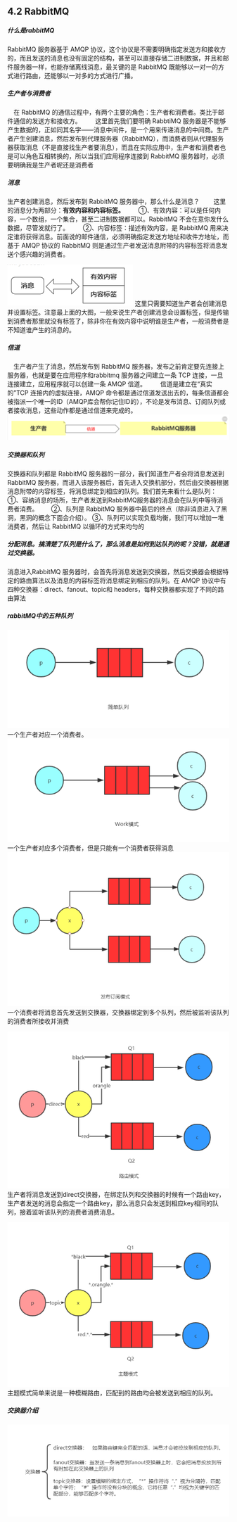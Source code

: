 ## 4.2 RabbitMQ
##### 什么是rabbitMQ
RabbitMQ 服务器基于 AMQP 协议，这个协议是不需要明确指定发送方和接收方的，而且发送的消息也没有固定的结构，甚至可以直接存储二进制数据，并且和邮件服务器一样，也能存储离线消息，最关键的是 RabbitMQ 既能够以一对一的方式进行路由，还能够以一对多的方式进行广播。
##### 生产者与消费者
　在 RabbitMQ 的通信过程中，有两个主要的角色：生产者和消费者。类比于邮件通信的发送方和接收方。
　　这里首先我们要明确 RabbtiMQ 服务器是不能够产生数据的，正如同其名字——消息中间件，是一个用来传递消息的中间商。生产者产生创建消息，然后发布到代理服务器（RabbitMQ），而消费者则从代理服务器获取消息（不是直接找生产者要消息），而且在实际应用中，生产者和消费者也是可以角色互相转换的，所以当我们应用程序连接到 RabbitMQ 服务器时，必须要明确我是生产者呢还是消费者
##### 消息
生产者创建消息，然后发布到 RabbitMQ 服务器中，那么什么是消息？
　　这里的消息分为两部分：**有效内容和内容标签。**
　　①、有效内容：可以是任何内容，一个数组，一个集合，甚至二进制数据都可以。RabbitMQ 不会在意你发什么数据，尽管发就行了。
　　②、内容标签：描述有效内容，是 RabbitMQ 用来决定谁将获得消息。前面说的邮件通信，必须明确指定发送方地址和收件方地址，而基于 AMQP 协议的 RabbitMQ 则是通过生产者发送消息附带的内容标签将消息发送个感兴趣的消费者。

![img_27dbb10dc83b27b78a4b399c2e7b656c.png](../../img/1555923334794-7f0f45f3-bd19-458b-a1c2-a355d874e2ff.png#align=left&display=inline&height=94&name=img_27dbb10dc83b27b78a4b399c2e7b656c.png&originHeight=94&originWidth=286&size=5349&status=done&width=286)
这里只需要知道生产者会创建消息并设置标签。注意最上面的大图，一般来说生产者创建消息会设置标签，但是传输到消费者那里就没有标签了，除非你在有效内容中说明谁是生产者，一般消费者是不知道谁产生的消息的。

##### 信道
　生产者产生了消息，然后发布到 RabbitMQ 服务器，发布之前肯定要先连接上服务器，也就是要在应用程序和rabbitmq 服务器之间建立一条 TCP 连接，一旦连接建立，应用程序就可以创建一条 AMQP 信道。
　　信道是建立在“真实的”TCP 连接内的虚拟连接，AMQP 命令都是通过信道发送出去的，每条信道都会被指派一个唯一的ID（AMQP库会帮你记住ID的），不论是发布消息、订阅队列或者接收消息，这些动作都是通过信道来完成的。
![图片.png](../../img/1569056242614-fe98c01f-a0c6-43b7-ab9e-d2ee583e9b9d.png#align=left&display=inline&height=65&name=%E5%9B%BE%E7%89%87.png&originHeight=129&originWidth=1117&size=24597&status=done&width=558.5)
##### 交换器和队列
交换器和队列都是 RabbitMQ 服务器的一部分，我们知道生产者会将消息发送到 RabbitMQ 服务器，而进入该服务器后，首先进入交换机部分，然后由交换器根据消息附带的内容标签，将消息绑定到相应的队列。我们首先来看什么是队列：
      ①、容纳消息的场所，生产者发送到RabbitMQ服务器的消息会在队列中等待消费者消费。
　   ②、队列是 RabbitMQ 服务器中最后的终点（除非消息进入了黑洞，黑洞的概念下面会介绍）。
③、队列可以实现负载均衡，我们可以增加一堆消费者，然后让 RabbitMQ 以循环的方式来均匀的


##### 分配消息。搞清楚了队列是什么了，那么消息是如何到达队列的呢？没错，就是通过交换器。

消息进入RabbitMQ 服务器时，会首先将消息发送到交换器，然后交换器会根据特定的路由算法以及消息的内容标签将消息绑定到相应的队列。在 AMQP 协议中有四种交换器：direct、fanout、topic和 headers，每种交换器都实现了不同的路由算法

##### rabbitMQ中的五种队列
![image.png](../../img/1562398723611-14a08f94-32da-419d-b306-a0a5b03ef98f.png#align=left&display=inline&height=242&name=image.png&originHeight=302&originWidth=681&size=17680&status=done&width=544.8)
一个生产者对应一个消费者。
![image.png](../../img/1562398691493-24afb96d-03fe-4fa2-9def-4f81e0eb6ea4.png#align=left&display=inline&height=258&name=image.png&originHeight=322&originWidth=690&size=24495&status=done&width=552)
一个生产者对应多个消费者，但是只能有一个消费者获得消息
![image.png](../../img/1562398605431-18b7fc09-3d3e-4cfe-99ac-3de29b32e6d4.png#align=left&display=inline&height=412&name=image.png&originHeight=515&originWidth=740&size=35430&status=done&width=592)
一个消费者将消息首先发送到交换器，交换器绑定到多个队列，然后被监听该队列的消费者所接收并消费

![image.png](../../img/1562398994202-14cb6ff0-a979-4e1e-80bc-a37f77f6bebe.png#align=left&display=inline&height=415&name=image.png&originHeight=519&originWidth=733&size=37780&status=done&width=586.4)
生产者将消息发送到direct交换器，在绑定队列和交换器的时候有一个路由key，生产者发送的消息会指定一个路由key，那么消息只会发送到相应key相同的队列，接着监听该队列的消费者消费消息。

![image.png](../../img/1562399096594-7773c844-70bd-4330-914b-79a5656791bd.png#align=left&display=inline&height=440&name=image.png&originHeight=550&originWidth=740&size=38995&status=done&width=592)
主题模式简单来说是一种模糊路由，匹配到的路由均会被发送到相应的队列。

##### 交换器介绍
![image.png](../../img/1562399433523-bd72a6ce-aa78-48c6-a5f7-106497da54ad.png#align=left&display=inline&height=236&name=image.png&originHeight=295&originWidth=713&size=33686&status=done&width=570.4)

